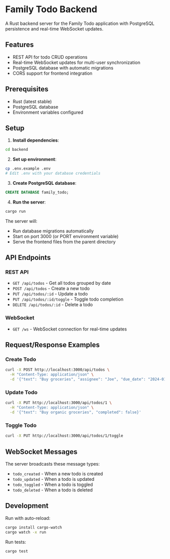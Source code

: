 # Family Todo Backend

A Rust backend server for the Family Todo application with PostgreSQL persistence and real-time WebSocket updates.

## Features

- REST API for todo CRUD operations
- Real-time WebSocket updates for multi-user synchronization
- PostgreSQL database with automatic migrations
- CORS support for frontend integration

## Prerequisites

- Rust (latest stable)
- PostgreSQL database
- Environment variables configured

## Setup

1. **Install dependencies**:
```bash
cd backend
```

2. **Set up environment**:
```bash
cp .env.example .env
# Edit .env with your database credentials
```

3. **Create PostgreSQL database**:
```sql
CREATE DATABASE family_todo;
```

4. **Run the server**:
```bash
cargo run
```

The server will:
- Run database migrations automatically
- Start on port 3000 (or PORT environment variable)
- Serve the frontend files from the parent directory

## API Endpoints

### REST API

- `GET /api/todos` - Get all todos grouped by date
- `POST /api/todos` - Create a new todo
- `PUT /api/todos/:id` - Update a todo
- `PUT /api/todos/:id/toggle` - Toggle todo completion
- `DELETE /api/todos/:id` - Delete a todo

### WebSocket

- `GET /ws` - WebSocket connection for real-time updates

## Request/Response Examples

### Create Todo
```bash
curl -X POST http://localhost:3000/api/todos \
  -H "Content-Type: application/json" \
  -d '{"text": "Buy groceries", "assignee": "Joe", "due_date": "2024-01-15"}'
```

### Update Todo
```bash
curl -X PUT http://localhost:3000/api/todos/1 \
  -H "Content-Type: application/json" \
  -d '{"text": "Buy organic groceries", "completed": false}'
```

### Toggle Todo
```bash
curl -X PUT http://localhost:3000/api/todos/1/toggle
```

## WebSocket Messages

The server broadcasts these message types:
- `todo_created` - When a new todo is created
- `todo_updated` - When a todo is updated
- `todo_toggled` - When a todo is toggled
- `todo_deleted` - When a todo is deleted

## Development

Run with auto-reload:
```bash
cargo install cargo-watch
cargo watch -x run
```

Run tests:
```bash
cargo test
```